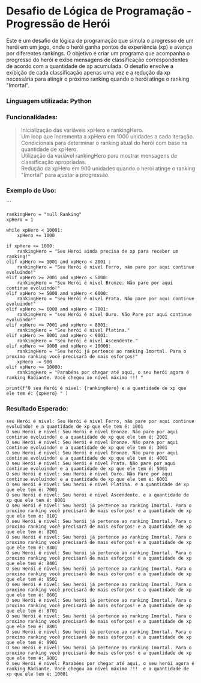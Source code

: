  <h1>Desafio de Lógica de Programação - Progressão de Herói</h1>
 
<div>
 <p>Este é um desafio de lógica de programação que simula o progresso de um herói em um jogo, onde o herói ganha pontos de experiência (xp) e avança por diferentes rankings.
   O objetivo é criar um programa que acompanha o progresso do herói e exibe mensagens de classificação correspondentes de acordo com a quantidade de xp acumulada.
   O desafio envolve a exibição de cada classificação apenas uma vez e a redução da xp necessária para atingir o próximo ranking quando o herói atinge o ranking "Imortal".</p>
 <h3>Linguagem utilizada: Python</h3>
</div>

<div>
<h3>Funcionalidades:</h3>

>  Inicialização das variáveis xpHero e rankingHero.<br/>
>  Um loop que incrementa a xpHero em 1000 unidades a cada iteração.<br/>
>  Condicionais para determinar o ranking atual do herói com base na quantidade de xpHero.<br/>
>  Utilização da variável rankingHero para mostrar mensagens de classificação apropriadas.<br/>
>  Redução da xpHero em 900 unidades quando o herói atinge o ranking "Imortal" para ajustar a progressão.<br/>
</div>

<div>
<h3>Exemplo de Uso:</h3>
```

    rankingHero = "null Ranking"
    xpHero = 1
    
    while xpHero < 10001: 
        xpHero += 1000

    if xpHero <= 1000:
        rankingHero = "Seu Heroi ainda precisa de xp para receber um ranking!"
    elif xpHero >= 1001 and xpHero < 2001 :
        rankingHero = "Seu Herói é nivel Ferro, não pare por aqui continue evoluindo!"
    elif xpHero >= 2001 and xpHero < 5000:
        rankingHero = "Seu Herói é nivel Bronze. Não pare por aqui continue evoluindo!"     
    elif xpHero >= 5000 and xpHero < 6000:
        rankingHero = "Seu Herói é nivel Prata. Não pare por aqui continue evoluindo!"
    elif xpHero >= 6000 and xpHero < 7001:
        rankingHero = "seu Herói é nivel Ouro. Não Pare por aqui continue evoluindo!"
    elif xpHero >= 7001 and xpHero < 8001:
        rankingHero = "Seu herói é nivel Platina."
    elif xpHero >= 8001 and xpHero < 9001:
        rankingHero = "Seu herói é nivel Ascendente."
    elif xpHero >= 9000 and xpHero < 10000:
        rankingHero = "Seu herói já pertence ao ranking Imortal. Para o proximo ranking você precisará de mais esforços!"
        xpHero -= 900
    elif xpHero >= 10000:
        rankingHero = "Parabéns por chegar até aqui, o seu herói agora é ranking Radiante. Você chegou ao nível máximo !!! "

    print(f"O seu Herói é nivel: {rankingHero} e a quantidade de xp que ele tem é: {xpHero} " )

<h3>Resultado Esperado:</h3>

    seu Herói é nivel: Seu Herói é nivel Ferro, não pare por aqui continue evoluindo! e a quantidade de xp que ele tem é: 1001 
    O seu Herói é nivel: Seu Herói é nivel Bronze. Não pare por aqui continue evoluindo! e a quantidade de xp que ele tem é: 2001
    O seu Herói é nivel: Seu Herói é nivel Bronze. Não pare por aqui continue evoluindo! e a quantidade de xp que ele tem é: 3001
    O seu Herói é nivel: Seu Herói é nivel Bronze. Não pare por aqui continue evoluindo! e a quantidade de xp que ele tem é: 4001
    O seu Herói é nivel: Seu Herói é nivel Prata. Não pare por aqui continue evoluindo! e a quantidade de xp que ele tem é: 5001
    O seu Herói é nivel: seu Herói é nivel Ouro. Não Pare por aqui continue evoluindo! e a quantidade de xp que ele tem é: 6001
    O seu Herói é nivel: Seu herói é nivel Platina. e a quantidade de xp que ele tem é: 7001
    O seu Herói é nivel: Seu herói é nivel Ascendente. e a quantidade de xp que ele tem é: 8001
    O seu Herói é nivel: Seu herói já pertence ao ranking Imortal. Para o proximo ranking você precisará de mais esforços! e a quantidade de xp que ele tem é: 8101
    O seu Herói é nivel: Seu herói já pertence ao ranking Imortal. Para o proximo ranking você precisará de mais esforços! e a quantidade de xp que ele tem é: 8201
    O seu Herói é nivel: Seu herói já pertence ao ranking Imortal. Para o proximo ranking você precisará de mais esforços! e a quantidade de xp que ele tem é: 8301
    O seu Herói é nivel: Seu herói já pertence ao ranking Imortal. Para o proximo ranking você precisará de mais esforços! e a quantidade de xp que ele tem é: 8401
    O seu Herói é nivel: Seu herói já pertence ao ranking Imortal. Para o proximo ranking você precisará de mais esforços! e a quantidade de xp que ele tem é: 8501
    O seu Herói é nivel: Seu herói já pertence ao ranking Imortal. Para o proximo ranking você precisará de mais esforços! e a quantidade de xp que ele tem é: 8601
    O seu Herói é nivel: Seu herói já pertence ao ranking Imortal. Para o proximo ranking você precisará de mais esforços! e a quantidade de xp que ele tem é: 8701
    O seu Herói é nivel: Seu herói já pertence ao ranking Imortal. Para o proximo ranking você precisará de mais esforços! e a quantidade de xp que ele tem é: 8801
    O seu Herói é nivel: Seu herói já pertence ao ranking Imortal. Para o proximo ranking você precisará de mais esforços! e a quantidade de xp que ele tem é: 8901
    O seu Herói é nivel: Seu herói já pertence ao ranking Imortal. Para o proximo ranking você precisará de mais esforços! e a quantidade de xp que ele tem é: 9001
    O seu Herói é nivel: Parabéns por chegar até aqui, o seu herói agora é ranking Radiante. Você chegou ao nível máximo !!!  e a quantidade de xp que ele tem é: 10001

</div>
